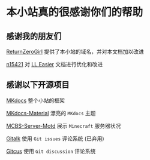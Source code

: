 # 本小站真的很感谢你们的帮助

## 感谢我的朋友们

[ReturnZeroGirl](https://github.com/ReturnZeroGirl) 提供了本小站的域名，并对本文档加以改进

[n15421](https://github.com/xzfg-n15421) 对 [LL Easier](tech-docs/tools/ll_easier.md) 文档进行优化和改进

## 感谢以下开源项目

[MKdocs](https://github.com/mkdocs/mkdocs) 整个小站的框架

[MKdocs-Material](https://github.com/squidfunk/mkdocs-material) 漂亮的 `MKdocs` 主题

[MCBS-Server-Motd](https://github.com/BlackBEDevelopment/MCBE-Server-Motd) 展示 `Minecraft` 服务器状况

[Gitalk](https://github.com/gitalk/gitalk) 使用 `Git issues` 评论系统 (已弃用)

[Gitcus](https://github.com/apps/giscus) 使用 `Git discussion` 评论系统
